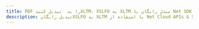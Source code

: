 ---title: PDF را به  تبدیل کنیدXLTM، XSLFO به XLTM مبدل رایگان یا Net SDKdescription: تبدیل رایگانXSLFO به XLTM با استفاده از Net Cloud APIs & SDK همچنین اسناد PDF را در Cloud ایجاد، ویرایش و رندر کنید.---
